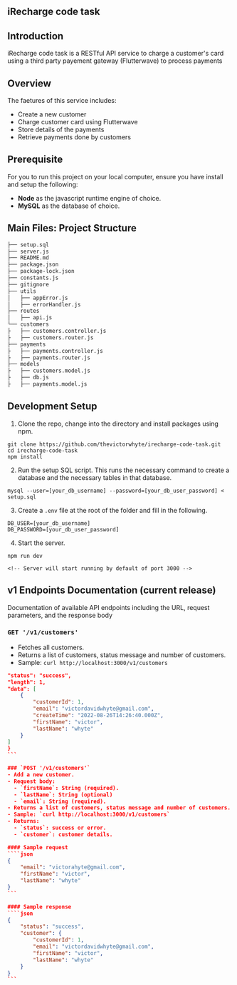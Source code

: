 iRecharge code task
----

## Introduction
iRecharge code task is a RESTful API service to charge a customer's card using a third party payement gateway (Flutterwave) to process payments

## Overview
The faetures of this service includes:
* Create a new customer
* Charge customer card using Flutterwave
* Store details of the payments
* Retrieve payments done by customers

## Prerequisite
For you to run this project on your local computer, ensure you have install and setup the following:
* **Node** as the javascript runtime engine of choice.
* **MySQL** as the database of choice.

## Main Files: Project Structure
  ```sh
  ├── setup.sql
  ├── server.js 
  ├── README.md
  ├── package.json
  ├── package-lock.json
  ├── constants.js
  ├── gitignore
  ├── utils
  │   ├── appError.js 
  │   ├── errorHandler.js
  ├── routes
  │   ├── api.js
  └── customers
  ├   ├── customers.controller.js
  ├   ├── customers.router.js
  ├── payments
  ├   ├── payments.controller.js
  ├   ├── payments.router.js
  ├── models
  ├   ├── customers.model.js 
  ├   ├── db.js
  ├   ├── payments.model.js
  ```

## Development Setup
1. Clone the repo, change into the directory and install packages using npm.
```
git clone https://github.com/thevictorwhyte/irecharge-code-task.git
cd irecharge-code-task
npm install
```

2. Run the setup SQL script. This runs the necessary command to create a database and the necessary tables in that database.
```
mysql --user=[your_db_username] --password=[your_db_user_password] < setup.sql
```

3. Create a `.env` file at the root of the folder and fill in the following.
```
DB_USER=[your_db_username]
DB_PASSWORD=[your_db_user_password]
```

4. Start the server.
```
npm run dev

<!-- Server will start running by default of port 3000 -->
```

## v1 Endpoints Documentation (current release)
Documentation of available API endpoints including the URL, request parameters, and the response body
### `GET '/v1/customers'`
- Fetches all customers.
- Returns a list of customers, status message and number of customers.
- Sample: `curl http://localhost:3000/v1/customers`

````json
"status": "success",
"length": 1,
"data": [
    {
        "customerId": 1,
        "email": "victordavidwhyte@gmail.com",
        "createTime": "2022-08-26T14:26:40.000Z",
        "firstName": "victor",
        "lastName": "whyte"
    }
]
}
```

### `POST '/v1/customers'`
- Add a new customer.
- Request body:
  - `firstName`: String (required).
  - `lastName`: String (optional)
  - `email`: String (required).
- Returns a list of customers, status message and number of customers.
- Sample: `curl http://localhost:3000/v1/customers`
- Returns:
  - `status`: success or error.
  - `customer`: customer details.

#### Sample request
````json
{
    "email": "victorahyte@gmail.com",
    "firstName": "victor",
    "lastName": "whyte"
}
```

#### Sample response
````json
{
    "status": "success",
    "customer": {
        "customerId": 1,
        "email": "victordavidwhyte@gmail.com",
        "firstName": "victor",
        "lastName": "whyte"
    }
}
```